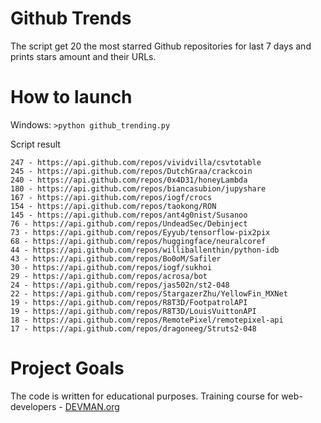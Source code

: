 # Github Trends

The script get 20 the most starred Github repositories for last 7 days and prints stars amount and their URLs.

# How to launch

Windows: `>python github_trending.py`

Script result

```
247 - https://api.github.com/repos/vividvilla/csvtotable
245 - https://api.github.com/repos/DutchGraa/crackcoin
240 - https://api.github.com/repos/0x4D31/honeyLambda
180 - https://api.github.com/repos/biancasubion/jupyshare
167 - https://api.github.com/repos/iogf/crocs
154 - https://api.github.com/repos/taokong/RON
145 - https://api.github.com/repos/ant4g0nist/Susanoo
76 - https://api.github.com/repos/UndeadSec/Debinject
73 - https://api.github.com/repos/Eyyub/tensorflow-pix2pix
68 - https://api.github.com/repos/huggingface/neuralcoref
44 - https://api.github.com/repos/williballenthin/python-idb
43 - https://api.github.com/repos/Bo0oM/Safiler
30 - https://api.github.com/repos/iogf/sukhoi
29 - https://api.github.com/repos/acrosa/bot
24 - https://api.github.com/repos/jas502n/st2-048
22 - https://api.github.com/repos/StargazerZhu/YellowFin_MXNet
19 - https://api.github.com/repos/R8T3D/FootpatrolAPI
19 - https://api.github.com/repos/R8T3D/LouisVuittonAPI
18 - https://api.github.com/repos/RemotePixel/remotepixel-api
17 - https://api.github.com/repos/dragoneeg/Struts2-048

```

# Project Goals

The code is written for educational purposes. Training course for web-developers - [DEVMAN.org](https://devman.org)
